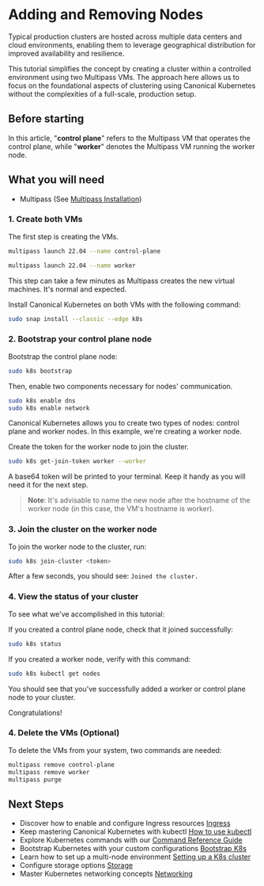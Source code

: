 # Adding and Removing Nodes

Typical production clusters are hosted across multiple data centers and cloud
environments, enabling them to leverage geographical distribution for improved
availability and resilience.

This tutorial simplifies the concept by creating a cluster within a controlled
environment using two Multipass VMs. The approach here allows us to focus on
the foundational aspects of clustering using Canonical Kubernetes without the
complexities of a full-scale, production setup.

## Before starting

In this article, "**control plane**" refers to the Multipass VM that operates the control plane, while "**worker**" denotes the Multipass VM running the worker node.

## What you will need

- Multipass (See [Multipass Installation][Multipass Installation])

### 1. Create both VMs

The first step is creating the VMs.

```sh
multipass launch 22.04 --name control-plane
```

```sh
multipass launch 22.04 --name worker
```

This step can take a few minutes as Multipass creates the new virtual machines. It's normal and expected.

Install Canonical Kubernetes on both VMs with the following command:

```sh
sudo snap install --classic --edge k8s
```

### 2. Bootstrap your control plane node

Bootstrap the control plane node:

```sh
sudo k8s bootstrap
```

Then, enable two components necessary for nodes' communication.

```sh
sudo k8s enable dns
sudo k8s enable network
```

Canonical Kubernetes allows you to create two types of nodes: control plane and
worker nodes. In this example, we're creating a worker node.

Create the token for the worker node to join the cluster.

```sh
sudo k8s get-join-token worker --worker
```

A base64 token will be printed to your terminal. Keep it handy as you will need it for the next step.

> **Note**: It's advisable to name the new node after the hostname of the
> worker node (in this case, the VM's hostname is worker).

### 3. Join the cluster on the worker node

To join the worker node to the cluster, run:

```sh
sudo k8s join-cluster <token>
```

After a few seconds, you should see: `Joined the cluster.`

### 4. View the status of your cluster

To see what we've accomplished in this tutorial:

If you created a control plane node, check that it joined successfully:

```sh
sudo k8s status
```

If you created a worker node, verify with this command:

```sh
sudo k8s kubectl get nodes
```

You should see that you've successfully added a worker or control plane node to
your cluster.

Congratulations!

### 4. Delete the VMs (Optional)

To delete the VMs from your system, two commands are needed:

```sh
multipass remove control-plane
multipass remove worker
multipass purge
```

## Next Steps

- Discover how to enable and configure Ingress resources [Ingress][Ingress]
- Keep mastering Canonical Kubernetes with kubectl [How to use
  kubectl][Kubectl]
- Explore Kubernetes commands with our [Command Reference
  Guide][Command Reference]
- Bootstrap Kubernetes with your custom configurations [Bootstrap K8s][Bootstrap K8s]
- Learn how to set up a multi-node environment [Setting up a K8s
  cluster][Setting up K8s]
- Configure storage options [Storage][Storage]
- Master Kubernetes networking concepts [Networking][Networking]

<!-- LINKS -->

[Getting started]: getting-started.md
[Multipass Installation]: https://multipass.run/install
[Ingress]: #TODO
[Kubectl]: #TODO
[Command Reference]: #TODO
[Bootstrap K8s]: #TODO
[Setting up K8s]: #TODO
[Storage]: #TODO
[Networking]: #TODO
